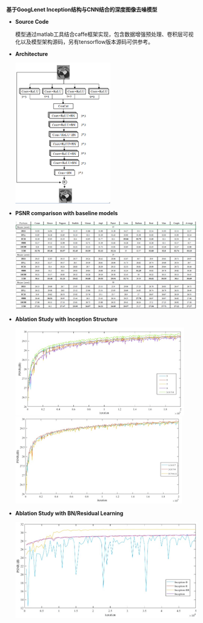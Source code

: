 **基于GoogLenet Inception结构与CNN结合的深度图像去噪模型**

- **Source Code**

  模型通过matlab工具结合caffe框架实现，包含数据增强预处理、卷积层可视化以及模型架构源码，另有tensorflow版本源码可供参考。

- **Architecture**

  <img src=".\Architecture.png" alt="Architecture" style="zoom:40%;" />

  

- **PSNR comparison with baseline models**

  <img src=".\Table.png" alt="psnr" style="zoom:50%;" />

- **Ablation Study with Inception Structure**

  <img src=".\inceptionComp.jpg" alt="inception对比" style="zoom:44%;" />

  <img src=".\inceptionComp2.jpg" alt="inception对比2" style="zoom:44%;" />

- **Ablation Study with BN/Residual Learning**

  <img src=".\AblationStudy.jpg" alt="三种策略对比" style="zoom:50%;" />

